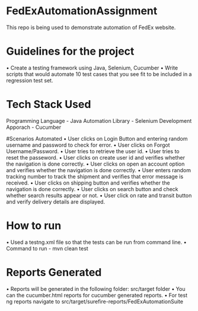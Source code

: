 # FedExAutomationAssignment
This repo is being used to demonstrate automation of FedEx website.


# Guidelines for the project
• Create a testing framework using Java, Selenium, Cucumber
• Write scripts that would automate 10 test cases that you see fit to be included in a regression test set.

# Tech Stack Used
Programming Language - Java
Automation Library - Selenium
Development Apporach - Cucumber

#Scenarios Automated
• User clicks on Login Button and entering random username and password to check for error.
• User clicks on Forgot Username/Password.
• User tries to retrieve the user id.
• User tries to reset the passeword.
• User clicks on create user id and verifies whether the navigation is done correctly.
• User clicks on open an account option and verifies whether the navigation is done correctly.
• User enters random tracking number to track the shipment and verifies that error message is received.
• User clicks on shipping button and verifies whether the navigation is done correctly.
• User clicks on search button and check whether search results appear or not.
• User click on rate and transit button and verify delivery details are displayed.


# How to run
• Used a testng.xml file so that the tests can be run from command line.
• Command to run - mvn clean test

# Reports Generated
• Reports will be generated in the following folder: src/target folder
• You can the cucumber.html reports for cucumber generated reports.
• For test ng reports navigate to src/target/surefire-reports/FedExAutomationSuite
